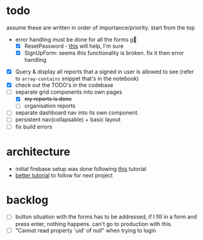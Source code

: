 # todo
assume these are written in order of importance/priority. start from the top
- error handling must be done for all the forms g😬
  - [x] ResetPassword - [this](https://www.tabnine.com/code/javascript/functions/firebase/Promise/sendPasswordResetEmail) will help, I'm sure
  - [x] SignUpForm: seems this functionality is broken. fix it then error handling
- [x] Query & display all reports that a signed in user is allowed to see (refer to `array-contains` snippet that's in the notebook)
- [x] check out the TODO's in the codebase
- [ ] separate grid components into own pages
  - [x] ~~my reports is done~~
  - [ ] organisation reports
- [ ] separate dashboard nav into its own component.
- [ ] persistent nav(collapsable) + basic layout
- [ ] fix build errors

# architecture
- initial firebase setup was done following [this](https://betterprogramming.pub/implement-user-authentication-with-next-js-and-firebase-fb9414adba08) tutorial
- [better tutorial](https://www.youtube.com/watch?v=awd_oYcmrRA) to follow for next project

# backlog
- [ ] button situation with the forms has to be addressed, if I fill in a form and press enter, nothing happens. can't go to production with this.
- [ ] "Cannot read property 'uid' of null" when trying to login